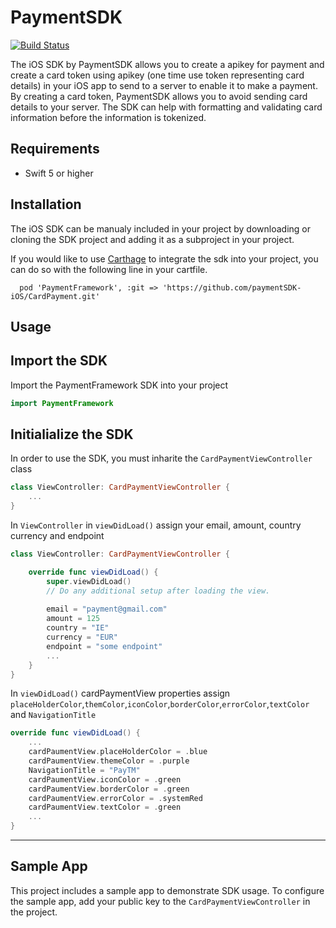 # PaymentSDK

[![Build Status](https://travis-ci.org/simplifycom/simplify-ios-sdk-swift.svg?branch=master)](https://travis-ci.org/simplifycom/simplify-ios-sdk-swift)

The iOS SDK by PaymentSDK allows you to create a apikey for payment and create a card token using apikey (one time use token representing card details) in your iOS app to send to a server to enable it to make a payment. By creating a card token, PaymentSDK allows you to avoid sending card details to your server. The SDK can help with formatting and validating card information before the information is tokenized.

## Requirements
  - Swift 5 or higher

## Installation

The iOS SDK can be manualy included in your project by downloading or cloning the SDK project and adding it as a subproject in your project.  


If you would like to use [Carthage]( https://github.com/Carthage/Carthage) to integrate the sdk into your project, you can do so with the following line in your cartfile.

```
  pod 'PaymentFramework', :git => 'https://github.com/paymentSDK-iOS/CardPayment.git'
```

## Usage

## Import the SDK
Import the PaymentFramework SDK into your project

```swift
import PaymentFramework
```

## Initialialize the SDK
In order to use the SDK, you must inharite the `CardPaymentViewController` class

```swift
class ViewController: CardPaymentViewController {
    ...
}
```

In `ViewController` in `viewDidLoad()` assign your email, amount, country currency and endpoint  
```swift
class ViewController: CardPaymentViewController {

    override func viewDidLoad() {
        super.viewDidLoad()
        // Do any additional setup after loading the view.
        
        email = "payment@gmail.com"
        amount = 125
        country = "IE"
        currency = "EUR"
        endpoint = "some endpoint"
        ...
    }
}
```

In `viewDidLoad()` cardPaymentView properties assign `placeHolderColor`,`themColor`,`iconColor`,`borderColor`,`errorColor`,`textColor` and `NavigationTitle`
```swift
override func viewDidLoad() {
    ...
    cardPaumentView.placeHolderColor = .blue
    cardPaumentView.themeColor = .purple
    NavigationTitle = "PayTM"
    cardPaumentView.iconColor = .green
    cardPaumentView.borderColor = .green
    cardPaumentView.errorColor = .systemRed
    cardPaumentView.textColor = .green
    ...
}
```

---

## Sample App
This project includes a sample app to demonstrate SDK usage. To configure the sample app, add your public key to the `CardPaymentViewController` in the project.

